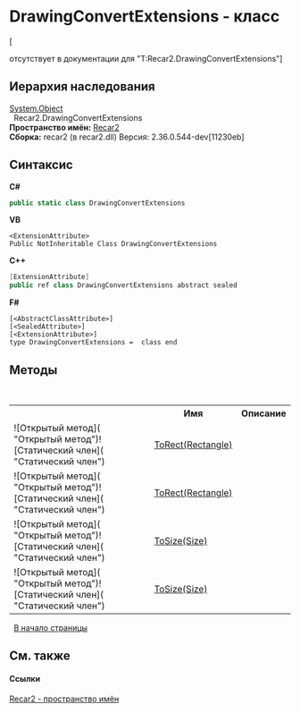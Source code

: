 # DrawingConvertExtensions - класс
 

\[<summary> отсутствует в документации для "T:Recar2.DrawingConvertExtensions"\]


## Иерархия наследования
<a href="http://msdn2.microsoft.com/ru-ru/library/e5kfa45b" target="_blank">System.Object</a><br />&nbsp;&nbsp;Recar2.DrawingConvertExtensions<br />
**Пространство имён:**&nbsp;<a href="0dd0c505-07fc-c3e8-128c-d1a0701f2a29">Recar2</a><br />**Сборка:**&nbsp;recar2 (в recar2.dll) Версия: 2.36.0.544-dev[11230eb]

## Синтаксис

**C#**<br />
``` C#
public static class DrawingConvertExtensions
```

**VB**<br />
``` VB
<ExtensionAttribute>
Public NotInheritable Class DrawingConvertExtensions
```

**C++**<br />
``` C++
[ExtensionAttribute]
public ref class DrawingConvertExtensions abstract sealed
```

**F#**<br />
``` F#
[<AbstractClassAttribute>]
[<SealedAttribute>]
[<ExtensionAttribute>]
type DrawingConvertExtensions =  class end
```


## Методы
&nbsp;<table><tr><th></th><th>Имя</th><th>Описание</th></tr><tr><td>![Открытый метод]( "Открытый метод")![Статический член]( "Статический член")</td><td><a href="e3a3aa7d-4728-e9ab-b1e0-62fc72383ff9">ToRect(Rectangle)</a></td><td /></tr><tr><td>![Открытый метод]( "Открытый метод")![Статический член]( "Статический член")</td><td><a href="b22d59f5-7544-a591-ca90-0cd6554651aa">ToRect(Rectangle)</a></td><td /></tr><tr><td>![Открытый метод]( "Открытый метод")![Статический член]( "Статический член")</td><td><a href="1f2324c2-3123-fcc2-78b7-e54c513b7127">ToSize(Size)</a></td><td /></tr><tr><td>![Открытый метод]( "Открытый метод")![Статический член]( "Статический член")</td><td><a href="d41d4450-7f21-6c63-6274-4123cee3da0f">ToSize(Size)</a></td><td /></tr></table>&nbsp;
<a href="#drawingconvertextensions---класс">В начало страницы</a>

## См. также


#### Ссылки
<a href="0dd0c505-07fc-c3e8-128c-d1a0701f2a29">Recar2 - пространство имён</a><br />